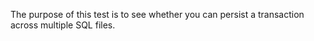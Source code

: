 The purpose of this test is to see whether you can persist a transaction across multiple SQL files.

